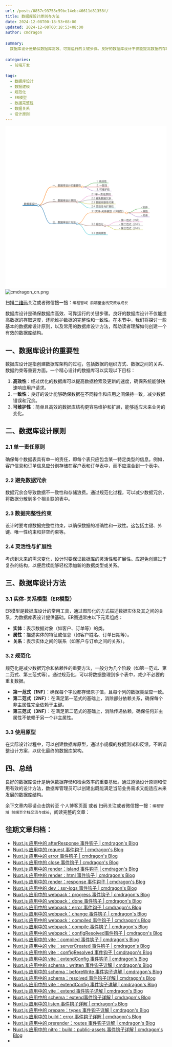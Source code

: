 ```yaml
---
url: /posts/0857c93758c59bc14ebc46611d81358f/
title: 数据库设计原则与方法
date: 2024-12-08T00:18:53+08:00
updated: 2024-12-08T00:18:53+08:00
author: cmdragon

summary:
  数据库设计是确保数据库高效、可靠运行的关键步骤。良好的数据库设计不仅能提高数据的存取速度，还能维护数据的完整性和一致性。在本节中，我们将探讨一些基本的数据库设计原则，以及常用的数据库设计方法，帮助读者理解如何创建一个有效的数据库结构。

categories:
  - 前端开发

tags:
  - 数据库设计
  - 数据建模
  - 规范化
  - ER模型
  - 数据完整性
  - 数据关系
  - 设计原则
---
```


<img src="/images/2024_12_08 18_12_02.png" title="2024_12_08 18_12_02.png" alt="2024_12_08 18_12_02.png"/>

<img src="https://api2.cmdragon.cn/upload/cmder/20250304_012821924.jpg" title="cmdragon_cn.png" alt="cmdragon_cn.png"/>


扫描[二维码](https://api2.cmdragon.cn/upload/cmder/20250304_012821924.jpg)关注或者微信搜一搜：`编程智域 前端至全栈交流与成长`



数据库设计是确保数据库高效、可靠运行的关键步骤。良好的数据库设计不仅能提高数据的存取速度，还能维护数据的完整性和一致性。在本节中，我们将探讨一些基本的数据库设计原则，以及常用的数据库设计方法，帮助读者理解如何创建一个有效的数据库结构。



## 一、数据库设计的重要性

数据库设计是指创建数据库架构的过程，包括数据的组织方式、数据之间的关系、数据约束等重要方面。一个精心设计的数据库可以实现以下目标：

1. **高效性**：经过优化的数据库可以提高数据检索及更新的速度，确保系统能够快速响应用户请求。
2. **一致性**：良好的设计能够确保数据在不同操作和应用之间保持一致，减少数据错误和冗余。
3. **可维护性**：简单且高效的数据库结构更容易维护和扩展，能够适应未来业务的变化。

## 二、数据库设计原则

### 2.1 单一责任原则

确保每个数据表具有单一的责任，即每个表只应包含某一特定类型的信息。例如，客户信息和订单信息应分别存储在客户表和订单表中，而不应混合到一个表中。

### 2.2 避免数据冗余

数据冗余会导致数据不一致性和存储浪费。通过规范化过程，可以减少数据冗余，将数据分散到多个相关联的表中。

### 2.3 数据完整性约束

设计时要考虑数据完整性约束，以确保数据的准确性和一致性。这包括主键、外键、唯一性约束和非空约束等。

### 2.4 灵活性与扩展性

考虑到未来的需求变化，设计时要保证数据库的灵活性和扩展性。应避免创建过于复杂的结构，以便后续能够轻松添加新的数据类型或关系。

## 三、数据库设计方法

### 3.1 实体-关系模型（ER模型）

ER模型是数据库设计的常用工具，通过图形化的方式描述数据实体及其之间的关系，为数据库表设计提供基础。ER图通常由以下元素组成：

- **实体**：表示数据对象（如客户、订单等）的类。
- **属性**：描述实体的特征或信息（如客户姓名、订单日期等）。
- **关系**：表示实体之间的联系（如客户与订单之间的关系）。

### 3.2 规范化

规范化是减少数据冗余和依赖性的重要方法，一般分为几个阶段（如第一范式、第二范式、第三范式等）。通过规范化，可以将数据整理到多个表中，减少不必要的重复数据。

- **第一范式（1NF）**：确保每个字段都存储原子值，且每个列的数据类型应一致。
- **第二范式（2NF）**：在满足第一范式的基础上，消除部分依赖关系，确保每个非主属性完全依赖于主键。
- **第三范式（3NF）**：在满足第二范式的基础上，消除传递依赖，确保任何非主属性不依赖于另一个非主属性。

### 3.3 使用原型

在实际设计过程中，可以创建数据库原型，通过小规模的数据测试和反馈，不断调整设计方案，以优化最终的数据库架构。

## 四、总结

良好的数据库设计是确保数据存储和检索效率的重要基础。通过遵循设计原则和使用有效的设计方法，数据库管理员可以创建出既能满足当前业务需求又能适应未来发展的数据库结构。

余下文章内容请点击跳转至 个人博客页面 或者 扫码关注或者微信搜一搜：`编程智域 前端至全栈交流与成长`，阅读完整的文章：

## 往期文章归档：

- [Nuxt.js 应用中的 afterResponse 事件钩子 | cmdragon's Blog](https://blog.cmdragon.cn/posts/0099146574320c07d4d7bae1b6b526e4/)
- [Nuxt.js 应用中的 request 事件钩子 | cmdragon's Blog](https://blog.cmdragon.cn/posts/d821e2e0d8af1f6e0a02aa2f6cddf24e/)
- [Nuxt.js 应用中的 error 事件钩子 | cmdragon's Blog](https://blog.cmdragon.cn/posts/759227261e4312110b135b98dc240788/)
- [Nuxt.js 应用中的 close 事件钩子 | cmdragon's Blog](https://blog.cmdragon.cn/posts/0b73d77cbbe52c67c56d4a15a499885e/)
- [Nuxt.js 应用中的 render：island 事件钩子 | cmdragon's Blog](https://blog.cmdragon.cn/posts/a788981a66c14c5edd407545ac29b6ee/)
- [Nuxt.js 应用中的 render：html 事件钩子 | cmdragon's Blog](https://blog.cmdragon.cn/posts/e2e4ffc078733570a7b98d6f0dd9ea13/)
- [Nuxt.js 应用中的 render：response 事件钩子 | cmdragon's Blog](https://blog.cmdragon.cn/posts/b12508be9c4fb6b8f0499948ecd68ad9/)
- [Nuxt.js 应用中的 dev：ssr-logs 事件钩子 | cmdragon's Blog](https://blog.cmdragon.cn/posts/ef86af3b9be34b11d75fa32951b147bd/)
- [Nuxt.js 应用中的 webpack：progress 事件钩子 | cmdragon's Blog](https://blog.cmdragon.cn/posts/47b46cd0c184932afc8428cccb2e3bc8/)
- [Nuxt.js 应用中的 webpack：done 事件钩子 | cmdragon's Blog](https://blog.cmdragon.cn/posts/4d17f3c1bc0c28b6f117688edab9cd9a/)
- [Nuxt.js 应用中的 webpack：error 事件钩子 | cmdragon's Blog](https://blog.cmdragon.cn/posts/8de760bec83aa6eedb15a70959e37ac5/)
- [Nuxt.js 应用中的 webpack：change 事件钩子 | cmdragon's Blog](https://blog.cmdragon.cn/posts/871f2adb90d3346f48ea362ee434cee3/)
- [Nuxt.js 应用中的 webpack：compiled 事件钩子 | cmdragon's Blog](https://blog.cmdragon.cn/posts/077a6b701325cff54c081bf5946d5477/)
- [Nuxt.js 应用中的 webpack：compile 事件钩子 | cmdragon's Blog](https://blog.cmdragon.cn/posts/375bd210d2c7634b026886f4fd5e7ff0/)
- [Nuxt.js 应用中的 webpack：configResolved事件钩子 | cmdragon's Blog](https://blog.cmdragon.cn/posts/c9d5ec8a241258b72058270c7c4a22e5/)
- [Nuxt.js 应用中的 vite：compiled 事件钩子 | cmdragon's Blog](https://blog.cmdragon.cn/posts/6dd7282f615a7b4b910a0e0fe71c9882/)
- [Nuxt.js 应用中的 vite：serverCreated 事件钩子 | cmdragon's Blog](https://blog.cmdragon.cn/posts/29cac3fa837d4b767f01a77d6adc60e1/)
- [Nuxt.js 应用中的 vite：configResolved 事件钩子 | cmdragon's Blog](https://blog.cmdragon.cn/posts/2d9f94579481d38e0e9a7569cdfc31cb/)
- [Nuxt.js 应用中的 vite：extendConfig 事件钩子 | cmdragon's Blog](https://blog.cmdragon.cn/posts/6bbb5474e945ea9d9a79c6cfcb6ec585/)
- [Nuxt.js 应用中的 schema：written 事件钩子详解 | cmdragon's Blog](https://blog.cmdragon.cn/posts/bbc449caa5e31f1084aed152323c2758/)
- [Nuxt.js 应用中的 schema：beforeWrite 事件钩子详解 | cmdragon's Blog](https://blog.cmdragon.cn/posts/9303f1529d95797ca3241f21e2fbc34d/)
- [Nuxt.js 应用中的 schema：resolved 事件钩子详解 | cmdragon's Blog](https://blog.cmdragon.cn/posts/0a60978d2ce7bbcd5b86f9de0e5c99e2/)
- [Nuxt.js 应用中的 vite：extendConfig 事件钩子详解 | cmdragon's Blog](https://blog.cmdragon.cn/posts/7f2f4ee1ef433b4a19daa99da7bd9f07/)
- [Nuxt.js 应用中的 vite：extend 事件钩子详解 | cmdragon's Blog](https://blog.cmdragon.cn/posts/cdba81aa5bb32dcc233a8bd29adee923/)
- [Nuxt.js 应用中的 schema：extend事件钩子详解 | cmdragon's Blog](https://blog.cmdragon.cn/posts/b1d6a0b2258a699dc8415d298eecab45/)
- [Nuxt.js 应用中的 listen 事件钩子详解 | cmdragon's Blog](https://blog.cmdragon.cn/posts/59f320ae722d9803c0c4eb42ccb295b2/)
- [Nuxt.js 应用中的 prepare：types 事件钩子详解 | cmdragon's Blog](https://blog.cmdragon.cn/posts/68419c6dd94db64cbb46673ab19a5146/)
- [Nuxt.js 应用中的 build：error 事件钩子详解 | cmdragon's Blog](https://blog.cmdragon.cn/posts/4a5e09829cf63001943fc481d69e01e0/)
- [Nuxt.js 应用中的 prerender：routes 事件钩子详解 | cmdragon's Blog](https://blog.cmdragon.cn/posts/7a11deaf9e3d140fd18d7ad3cde4b9d7/)
- [Nuxt.js 应用中的 nitro：build：public-assets 事件钩子详解 | cmdragon's Blog](https://blog.cmdragon.cn/posts/271508b42bc005f41e4fa31830a84e83/)
-


